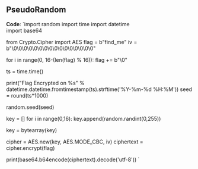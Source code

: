 PseudoRandom
---

**Code**:
`import random
import time
import datetime  
import base64

from Crypto.Cipher import AES
flag = b"find_me"
iv = b"\0\0\0\0\0\0\0\0\0\0\0\0\0\0\0\0"

for i in range(0, 16-(len(flag) % 16)):
    flag += b"\0"

ts = time.time()

print("Flag Encrypted on %s" % datetime.datetime.fromtimestamp(ts).strftime('%Y-%m-%d %H:%M'))
seed = round(ts*1000)

random.seed(seed)

key = []
for i in range(0,16):
    key.append(random.randint(0,255))

key = bytearray(key)


cipher = AES.new(key, AES.MODE_CBC, iv) 
ciphertext = cipher.encrypt(flag)

print(base64.b64encode(ciphertext).decode('utf-8'))
`
